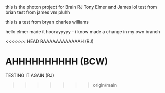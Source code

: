 this is the photon project for Brain RJ Tony Elmer and James
lol test from brian test from james vm pluhh


this is a test from bryan charles williams

hello elmer made it hoorayyyyy - i know made a change in my own branch

<<<<<<< HEAD
RAAAAAAAAAAAAH (RJ) 

AHHHHHHHHHH (BCW)
=======
TESTING IT AGAIN (RJ)
>>>>>>> origin/main
